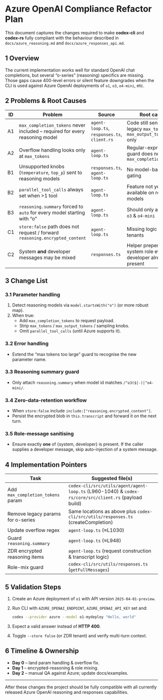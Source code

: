 # Azure OpenAI Compliance Refactor Plan

This document captures the changes required to make **codex-cli** and **codex-rs** fully compliant with the behaviour described in `docs/azure_reasoning.md` and `docs/azure_responses_api.md`.

## 1 Overview

The current implementation works well for standard OpenAI chat completions, but several “o-series” (reasoning) specifics are missing. Those gaps cause 400-level errors or silent feature downgrades when the CLI is used against Azure OpenAI deployments of `o1`, `o3`, `o4-mini`, etc.

## 2 Problems & Root Causes

| ID  | Problem                                                                     | Source                                       | Root cause                                                      |
| --- | --------------------------------------------------------------------------- | -------------------------------------------- | --------------------------------------------------------------- |
| A1  | `max_completion_tokens` never included – required for every reasoning model | `agent-loop.ts`, `responses.ts`, `client.rs` | Code still sends legacy `max_tokens` / `max_output_tokens` only |
| A2  | Overflow handling looks only at `max_tokens`                                | `agent-loop.ts`                              | Regular-expression guard does not match `max_completion_tokens` |
| B1  | Unsupported knobs (`temperature`, `top_p`) sent to reasoning models         | `responses.ts`, `agent-loop.ts`              | No model-based gating                                           |
| B2  | `parallel_tool_calls` always set when >1 tool                               | `agent-loop.ts`                              | Feature not yet available on reasoning models                   |
| B3  | `reasoning.summary` forced to `auto` for every model starting with “o”      | `agent-loop.ts`                              | Should only apply to `o3` & `o4-mini`                           |
| C1  | `store:false` path does not request / forward `reasoning.encrypted_content` | `agent-loop.ts`                              | Missing logic for ZDR tenants                                   |
| C2  | System **and** developer messages may be mixed                              | `responses.ts`                               | Helper prepends a system role even if developer already present |

## 3 Change List

### 3.1 Parameter handling

1. Detect reasoning models via `model.startsWith("o")` (or more robust map).
2. When true:
   - Add `max_completion_tokens` to request payload.
   - Strip `max_tokens` / `max_output_tokens` / sampling knobs.
   - Omit `parallel_tool_calls` (until Azure supports it).

### 3.2 Error handling

- Extend the “max tokens too large” guard to recognise the new parameter name.

### 3.3 Reasoning summary guard

- Only attach `reasoning.summary` when model id matches `/^o3($|-)|^o4-mini/`.

### 3.4 Zero-data-retention workflow

- When `store:false` include `include:["reasoning.encrypted_content"]`.
- Persist the encrypted blob in `this.transcript` and forward it on the next turn.

### 3.5 Role-message sanitising

- Ensure exactly **one** of {system, developer} is present. If the caller
  supplies a developer message, skip auto-injection of a system message.

## 4 Implementation Pointers

| Task                              | Suggested file(s)                                                                                     |
| --------------------------------- | ----------------------------------------------------------------------------------------------------- |
| Add `max_completion_tokens` param | `codex-cli/src/utils/agent/agent-loop.ts` (L960-1040) & `codex-rs/core/src/client.rs` (payload build) |
| Remove legacy params for o-series | Same locations as above plus `codex-cli/src/utils/responses.ts` (createCompletion)                    |
| Update overflow regex             | `agent-loop.ts` (≈L1030)                                                                              |
| Guard `reasoning.summary`         | `agent-loop.ts` (≈L948)                                                                               |
| ZDR encrypted reasoning items     | `agent-loop.ts` (request construction & transcript logic)                                             |
| Role-mix guard                    | `codex-cli/src/utils/responses.ts` (`getFullMessages`)                                                |

## 5 Validation Steps

1. Create an Azure deployment of `o1` with API version `2025-04-01-preview`.
2. Run CLI with `AZURE_OPENAI_ENDPOINT`, `AZURE_OPENAI_API_KEY` set and:

   ```bash
   codex --provider azure --model o1-mydeploy "Hello, world"
   ```

3. Expect a valid answer instead of **HTTP 400**.
4. Toggle `--store false` (or ZDR tenant) and verify multi-turn context.

## 6 Timeline & Ownership

- **Day 0** – land param handling & overflow fix.
- **Day 1** – encrypted-reasoning & role mixing.
- **Day 2** – manual QA against Azure; update docs/examples.

---

After these changes the project should be fully compatible with all currently released Azure OpenAI reasoning and responses capabilities.
